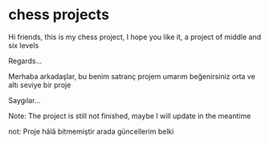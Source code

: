 # chess projects

Hi friends, this is my chess project, I hope you like it, a project of middle and six levels

Regards...

Merhaba arkadaşlar, bu benim satranç projem umarım beğenirsiniz  orta ve altı seviye bir proje

Saygılar...

Note: The project is still not finished, maybe I will update in the meantime

not: Proje hâlâ bitmemiştir arada güncellerim belki
